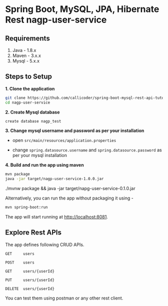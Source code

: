 # Spring Boot, MySQL, JPA, Hibernate Rest nagp-user-service
## Requirements

1. Java - 1.8.x
2. Maven - 3.x.x
3. Mysql - 5.x.x

## Steps to Setup

**1. Clone the application**

```bash
git clone https://github.com/callicoder/spring-boot-mysql-rest-api-tutorial.git
cd nagp-user-service
```

**2. Create Mysql database**
```bash
create database nagp_test
```

**3. Change mysql username and password as per your installation**

+ open `src/main/resources/application.properties`

+ change `spring.datasource.username` and `spring.datasource.password` as per your mysql installation

**4. Build and run the app using maven**

```bash
mvn package
java -jar target/nagp-user-service-1.0.0.jar
```


./mvnw package && java -jar target/napg-user-service-0.1.0.jar

Alternatively, you can run the app without packaging it using -

```bash
mvn spring-boot:run
```

The app will start running at <http://localhost:8081>.

## Explore Rest APIs

The app defines following CRUD APIs.

    GET     users
    
    POST    users
    
    GET     users/{userId}
    
    PUT     users/{userId}
    
    DELETE  users/{userId}

You can test them using postman or any other rest client.
